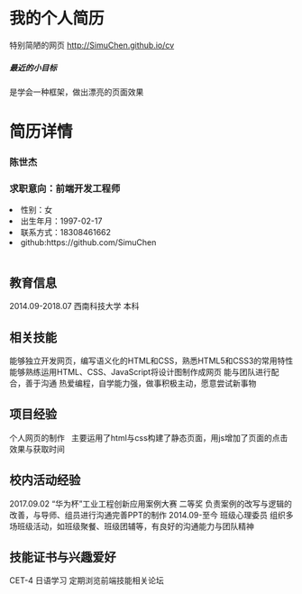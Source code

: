 # 我的个人简历
特别简陋的网页 http://SimuChen.github.io/cv<br>
<h5>最近的小目标</h5>是学会一种框架，做出漂亮的页面效果

# 简历详情
<h3>陈世杰</h3>
<h3>求职意向：前端开发工程师</h3>
<li>性别：女</li>
<li>出生年月：1997-02-17</li>
<li>联系方式：18308461662</li>
<li>github:https://github.com/SimuChen</li><br/>

<h2>教育信息</h2>
2014.09-2018.07 西南科技大学 本科<br/>

<h2>相关技能</h2>
能够独立开发网页，编写语义化的HTML和CSS，熟悉HTML5和CSS3的常用特性  
能够熟练运用HTML、CSS、JavaScript将设计图制作成网页  
能与团队进行配合，善于沟通  
热爱编程，自学能力强，做事积极主动，愿意尝试新事物

<h2>项目经验</h2>
个人网页的制作  
主要运用了html与css构建了静态页面，用js增加了页面的点击效果与获取时间

<h2>校内活动经验</h2>
2017.09.02	“华为杯”工业工程创新应用案例大赛  二等奖  
负责案例的改写与逻辑的改善，与导师、组员进行沟通完善PPT的制作  
2014.09-至今	班级心理委员  
组织多场班级活动，如班级聚餐、班级团辅等，有良好的沟通能力与团队精神  

<h2>技能证书与兴趣爱好</h2>
CET-4  
日语学习  
定期浏览前端技能相关论坛
